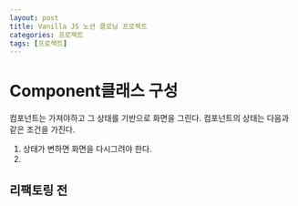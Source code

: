 ```yaml
---
layout: post
title: Vanilla JS 노션 클로닝 프로젝트
categories: 프로젝트
tags: [프로젝트]
---
```


# Component클래스 구성

컴포넌트는 가져야하고 그 상태를 기반으로 화면을 그린다.
컴포넌트의 상태는 다음과 같은 조건을 가진다.

1. 상태가 변하면 화면을 다시그려야 한다.
2.

## 리팩토링 전
